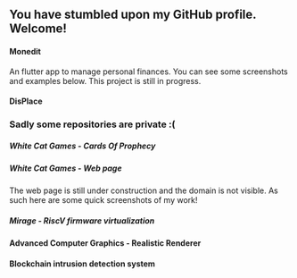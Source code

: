 
## You have stumbled upon my GitHub profile. Welcome!

#### Monedit
An flutter app to manage personal finances. You can see some screenshots and examples below. This project is still in progress.

#### DisPlace

### Sadly some repositories are private :(

##### White Cat Games - Cards Of Prophecy

##### White Cat Games - Web page
The web page is still under construction and the domain is not visible. As such here are some quick screenshots of my work!

##### Mirage - RiscV firmware virtualization

#### Advanced Computer Graphics - Realistic Renderer 

#### Blockchain intrusion detection system
